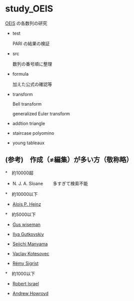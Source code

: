 # study_OEIS

[OEIS](https://oeis.org/) の各数列の研究

- test
 
    PARI の結果の検証

- src

    数列の番号順に整理
    
- formula

    加えた公式の確認等
    
- transform

    Bell transform
    
    generalized Euler transform
    
- addtion triangle

- staircase polyomino

- young tableaux

## (参考)　作成（≠編集）が多い方（敬称略）

*　約10000超

   - N. J. A. Sloane 　　多すぎて検索不能

*　約10000以下

   - [Alois P. Heinz](https://oeis.org/search?q=author%3AAlois+P.+Heinz)

*　約5000以下

   - [Gus wiseman](https://oeis.org/search?q=author%3AGus+wiseman)

   - [Ilya Gutkovskiy](https://oeis.org/search?q=author%3AIlya+Gutkovskiy)

   - [Seiichi Manyama](https://oeis.org/search?q=author%3ASeiichi+Manyama)

   - [Vaclav Kotesovec](https://oeis.org/search?q=author%3AVaclav+Kotesovec)
   
   - [Rémy Sigrist](https://oeis.org/search?q=author%3ARémy+Sigrist)

*　約1000以下

   - [Robert Israel](https://oeis.org/search?q=author%3ARobert+Israel)

   - [Andrew Howroyd](https://oeis.org/search?q=author%3AAndrew+Howroyd)
